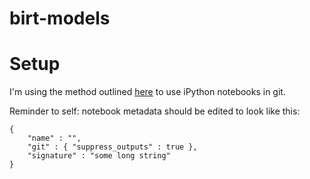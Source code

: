 # birt-models

# Setup

I'm using the method outlined [here](http://pascalbugnion.net/blog/ipython-notebooks-and-git.html) to use iPython notebooks in git.

Reminder to self: notebook metadata should be edited to look like this:

```
{
    "name" : "",
    "git" : { "suppress_outputs" : true },
    "signature" : "some long string"
}
```